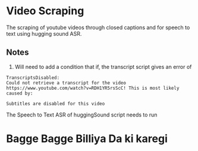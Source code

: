 # Video Scraping 

The scraping of youtube videos through closed captions and for speech to text using hugging sound ASR.

## Notes

1. Will need to add a condition that if, the transcript script gives an error of 

```
TranscriptsDisabled: 
Could not retrieve a transcript for the video https://www.youtube.com/watch?v=RDH1YR5rsScC! This is most likely caused by:

Subtitles are disabled for this video

```
The Speech to Text ASR of huggingSound script needs to run




# Bagge Bagge Billiya Da ki karegi
